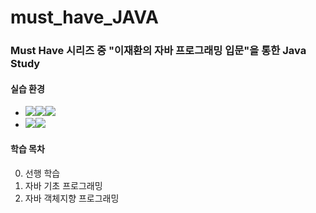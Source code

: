 # must_have_JAVA
### Must Have 시리즈 중 "이재환의 자바 프로그래밍 입문"을 통한 Java Study

#### 실습 환경 
- <img src="https://img.shields.io/badge/Language-%23121011?style=for-the-badge"><img src="https://img.shields.io/badge/java-%23ED8B00?style=for-the-badge&logo=openjdk&logoColor=white"><img src="https://img.shields.io/badge/17-515151?style=for-the-badge">
- <img src="https://img.shields.io/badge/IDEA Env-%23121011?style=for-the-badge"><img src="https://img.shields.io/badge/IntelliJ CE-515151?style=for-the-badge&logo=intellijidea&logoColor=white">
#### 학습 목차 
0. 선행 학습
1. 자바 기초 프로그래밍
2. 자바 객체지향 프로그래밍

